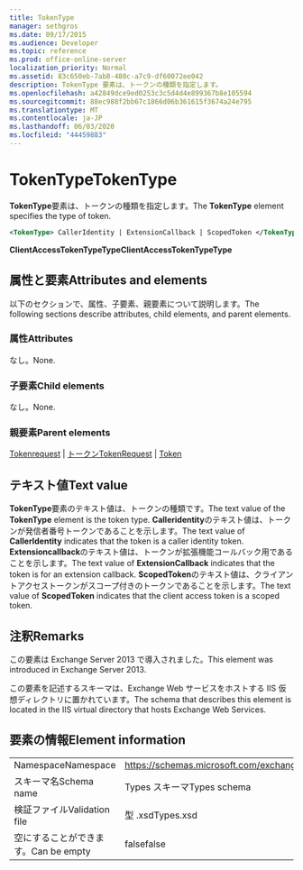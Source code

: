 ```yaml
---
title: TokenType
manager: sethgros
ms.date: 09/17/2015
ms.audience: Developer
ms.topic: reference
ms.prod: office-online-server
localization_priority: Normal
ms.assetid: 83c650eb-7ab8-480c-a7c9-df60072ee042
description: TokenType 要素は、トークンの種類を指定します。
ms.openlocfilehash: a42849dce9ed0253c3c5d4d4e899367b8e105594
ms.sourcegitcommit: 88ec988f2bb67c1866d06b361615f3674a24e795
ms.translationtype: MT
ms.contentlocale: ja-JP
ms.lasthandoff: 06/03/2020
ms.locfileid: "44459883"
---
```

# <a name="tokentype"></a><span data-ttu-id="2a068-103">TokenType</span><span class="sxs-lookup"><span data-stu-id="2a068-103">TokenType</span></span>

<span data-ttu-id="2a068-104">**TokenType**要素は、トークンの種類を指定します。</span><span class="sxs-lookup"><span data-stu-id="2a068-104">The **TokenType** element specifies the type of token.</span></span> 
  
```XML
<TokenType> CallerIdentity | ExtensionCallback | ScopedToken </TokenType>
```

 <span data-ttu-id="2a068-105">**ClientAccessTokenTypeType**</span><span class="sxs-lookup"><span data-stu-id="2a068-105">**ClientAccessTokenTypeType**</span></span>
## <a name="attributes-and-elements"></a><span data-ttu-id="2a068-106">属性と要素</span><span class="sxs-lookup"><span data-stu-id="2a068-106">Attributes and elements</span></span>

<span data-ttu-id="2a068-107">以下のセクションで、属性、子要素、親要素について説明します。</span><span class="sxs-lookup"><span data-stu-id="2a068-107">The following sections describe attributes, child elements, and parent elements.</span></span>
  
### <a name="attributes"></a><span data-ttu-id="2a068-108">属性</span><span class="sxs-lookup"><span data-stu-id="2a068-108">Attributes</span></span>

<span data-ttu-id="2a068-109">なし。</span><span class="sxs-lookup"><span data-stu-id="2a068-109">None.</span></span>
  
### <a name="child-elements"></a><span data-ttu-id="2a068-110">子要素</span><span class="sxs-lookup"><span data-stu-id="2a068-110">Child elements</span></span>

<span data-ttu-id="2a068-111">なし。</span><span class="sxs-lookup"><span data-stu-id="2a068-111">None.</span></span>
  
### <a name="parent-elements"></a><span data-ttu-id="2a068-112">親要素</span><span class="sxs-lookup"><span data-stu-id="2a068-112">Parent elements</span></span>

<span data-ttu-id="2a068-113">[Tokenrequest](tokenrequest.md)  | [トークン](token.md)</span><span class="sxs-lookup"><span data-stu-id="2a068-113">[TokenRequest](tokenrequest.md) | [Token](token.md)</span></span>
  
## <a name="text-value"></a><span data-ttu-id="2a068-114">テキスト値</span><span class="sxs-lookup"><span data-stu-id="2a068-114">Text value</span></span>

<span data-ttu-id="2a068-115">**TokenType**要素のテキスト値は、トークンの種類です。</span><span class="sxs-lookup"><span data-stu-id="2a068-115">The text value of the **TokenType** element is the token type.</span></span> <span data-ttu-id="2a068-116">**Calleridentity**のテキスト値は、トークンが発信者番号トークンであることを示します。</span><span class="sxs-lookup"><span data-stu-id="2a068-116">The text value of **CallerIdentity** indicates that the token is a caller identity token.</span></span> <span data-ttu-id="2a068-117">**Extensioncallback**のテキスト値は、トークンが拡張機能コールバック用であることを示します。</span><span class="sxs-lookup"><span data-stu-id="2a068-117">The text value of **ExtensionCallback** indicates that the token is for an extension callback.</span></span> <span data-ttu-id="2a068-118">**ScopedToken**のテキスト値は、クライアントアクセストークンがスコープ付きのトークンであることを示します。</span><span class="sxs-lookup"><span data-stu-id="2a068-118">The text value of **ScopedToken** indicates that the client access token is a scoped token.</span></span> 
  
## <a name="remarks"></a><span data-ttu-id="2a068-119">注釈</span><span class="sxs-lookup"><span data-stu-id="2a068-119">Remarks</span></span>

<span data-ttu-id="2a068-120">この要素は Exchange Server 2013 で導入されました。</span><span class="sxs-lookup"><span data-stu-id="2a068-120">This element was introduced in Exchange Server 2013.</span></span>
  
<span data-ttu-id="2a068-121">この要素を記述するスキーマは、Exchange Web サービスをホストする IIS 仮想ディレクトリに置かれています。</span><span class="sxs-lookup"><span data-stu-id="2a068-121">The schema that describes this element is located in the IIS virtual directory that hosts Exchange Web Services.</span></span>
  
## <a name="element-information"></a><span data-ttu-id="2a068-122">要素の情報</span><span class="sxs-lookup"><span data-stu-id="2a068-122">Element information</span></span>

|||
|:-----|:-----|
|<span data-ttu-id="2a068-123">Namespace</span><span class="sxs-lookup"><span data-stu-id="2a068-123">Namespace</span></span>  <br/> |https://schemas.microsoft.com/exchange/services/2006/types  <br/> |
|<span data-ttu-id="2a068-124">スキーマ名</span><span class="sxs-lookup"><span data-stu-id="2a068-124">Schema name</span></span>  <br/> |<span data-ttu-id="2a068-125">Types スキーマ</span><span class="sxs-lookup"><span data-stu-id="2a068-125">Types schema</span></span>  <br/> |
|<span data-ttu-id="2a068-126">検証ファイル</span><span class="sxs-lookup"><span data-stu-id="2a068-126">Validation file</span></span>  <br/> |<span data-ttu-id="2a068-127">型 .xsd</span><span class="sxs-lookup"><span data-stu-id="2a068-127">Types.xsd</span></span>  <br/> |
|<span data-ttu-id="2a068-128">空にすることができます。</span><span class="sxs-lookup"><span data-stu-id="2a068-128">Can be empty</span></span>  <br/> |<span data-ttu-id="2a068-129">false</span><span class="sxs-lookup"><span data-stu-id="2a068-129">false</span></span>  <br/> |
   

